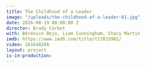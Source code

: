 ```yaml
---
title: The Childhood of a Leader
image: "/uploads/the-childhood-of-a-leader-01.jpg"
date: 2016-08-19 00:00:00 Z
director: Brady Corbet
with: Bérénice Bejo, Liam Cunningham, Stacy Martin 
imdb: https://www.imdb.com/title/tt2815902/
video: 281648208
layout: project
is-in-production: 
---
```


